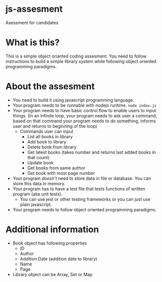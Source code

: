 # js-assesment
Asessment for candidates

# What is this? 
This is a simple object orianted coding assesment. You need to follow instructions to build a simple library system while following object oriented programming paradigms. 

# About the assesment
 - You need to build it using javascript programming language.
 - Your program needs to be runnable with nodejs runtime. `node index.js`
 - Your program needs to have basic control flow to enable users to input things. (In an infinite loop, your program needs to ask user a command, based on that command your program needs to do something, informs user and returns to beginning of the loop)
    - Commands user can input
      - List all books in library
      - Add book to library
      - Delete book from library
      - Get latest books (takes number and returns last added books in that count)
      - Update book
      - Get books from same author
      - Get book with most page number
 - Your program *doesn't* need to store data in file or database. You can store this data in memory.
 - Your program has to have a test file that tests functions of written program (aka unit tests).
   - You can use jest or other testing frameworks or you can just use plain javascript.
 - Your program needs to follow object oriented programming paradigms.
 
 # Additional information
  - Book object has following properties
    - ID
    - Author
    - Addition Date (addition date to library)
    - Name
    - Page
  - Library object can be Array, Set or Map 
